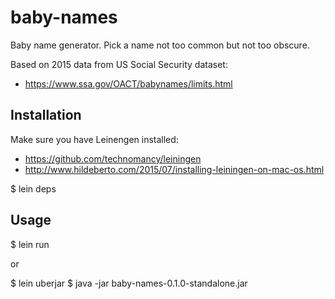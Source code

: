 # baby-names

Baby name generator. Pick a name not too common but not too obscure.


Based on 2015 data from US Social Security dataset:

* https://www.ssa.gov/OACT/babynames/limits.html

## Installation

Make sure you have Leinengen installed:

* https://github.com/technomancy/leiningen
* http://www.hildeberto.com/2015/07/installing-leiningen-on-mac-os.html

$ lein deps

## Usage

$ lein run

or

$ lein uberjar
$ java -jar baby-names-0.1.0-standalone.jar
